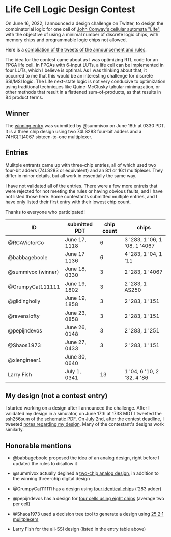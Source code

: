 # Life Cell Logic Design Contest

On June 16, 2022, I announced a design challenge on Twitter, to design the combinatorial logic for one cell of [John Conway's cellular automata "Life"](https://en.wikipedia.org/wiki/Conway%27s_Game_of_Life), with the objective of using a minimal number of discrete logic chips, with memory chips and programmable logic chips not allowed.

Here is a [compliation of the tweets of the announcement and rules](RULES.txt).

The idea for the contest came about as I was optimizing RTL code for
an FPGA life cell. In FPGAs with 6-input LUTs, a life cell can be
implemented in four LUTs, which I believe is optimal. As I was
thinking about that, it occurred to me that this would be an
interesting challenge for discrete SSI/MSI logic. The Life next-state
logic is not very conducive to optimization using traditional
techniques like Quine-McClusky tabular minimazation, or other methods
that result in a flattened sum-of-products, as that results in 84
product terms.



## Winner

The [winning entry](entries/@summivox/summivox.png) was submitted by @summivox on June 18th at 0330 PDT. It is a three chip design using two 74LS283 four-bit adders and a 74HC[T]4067 sixteen-to-one multiplexer.


## Entries

Mulitple entrants came up with three-chip entries, all of which used two four-bit adders (74LS283 or equivalent) and an 8:1 or 16:1 multiplexer. They differ in minor details, but all work in essentially the same way.

I have not validated all of the entries. There were a few more entreis that were
rejected for not meeting the rules or having obvious faults, and I have not listed
those here. Some contestants submitted multiple entries, and I have only listed their
first entry with their lowest chip count.

Thanks to everyone who participated!


| ID                 | submitted PDT  | chip count | chips                         |
| ------------------ | -------------- | ---------- | ----------------------------- |
| @RCAVictorCo       | June 17, 1118  | 6          | 3 '283, 1 '06, 1 '08, 1 '4067 |
| @babbageboole      | June 17  1136  | 6          | 4 '283, 1 '04, 1 '11          |
| @summivox (winner) | June 18, 0330  | 3          | 2 '283, 1 '4067               |
| @GrumpyCat111111   | June 19, 1802  | 3          | 2 '283, 1 AS250               |
| @glidingholly      | June 19, 1858  | 3          | 2 '283, 1 '151                |
| @ravenslofty       | June 23, 0858  | 3          | 2 '283, 1 '151                |
| @pepijndevos       | June 26, 0148  | 3          | 2 '283, 1 '251                |
| @Shaos1973         | June 27, 0433  | 3          | 2 '283, 1 '151                |
| @xlengineer1       | June 30, 0640  |            |                               |
| Larry Fish         | July 1,  0341  | 13         | 1 '04, 6 '10, 2 '32, 4 '86    |


## My design (not a contest entry)

I started working on a design after I announced the challenge. After I validated my design in a simulator, on June 17th at 1738 MDT I tweeted the ssh256sum of the [schematic PDF](reference/brouhaha.pdf). On July 2nd, after the contest deadline, I tweeted [notes regarding my design](reference/notes.txt). Many of the contestant's designs work similarly.


## Honorable mentions

* @babbageboole proposed the idea of an analog design, right before I updated the rules to disallow it

* @summivox actually degined a [two-chip analog design](honorable_mention/@summivox/summivox-analog.png), in addition to the winning three-chip digital design

* @GrumpyCat111111  has a design using [four identical chips](honorable_mention/@GrumpyCat111111/adders-only.png) ('283 adder)

* @pepijndevos has a design for [four cells using eight chips](honorable_mention/@pepijndevos/four-cell-eight-chip.jpg) (average two per cell)

* @Shaos1973 used a decision tree tool to generate a design using [25 2:1 mulitplexers](honorable_mention/@Shaos1973/mux-only.png)

* Larry Fish for the all-SSI design (listed in the entry table above)

